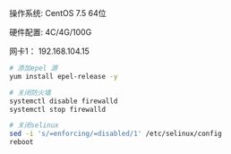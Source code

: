 
操作系统: CentOS 7.5 64位

硬件配置: 4C/4G/100G

网卡1： 192.168.104.15

```bash
# 添加epel 源
yum install epel-release -y

# 关闭防火墙
systemctl disable firewalld
systemctl stop firewalld

# 关闭selinux
sed -i 's/=enforcing/=disabled/1' /etc/selinux/config
reboot
```
